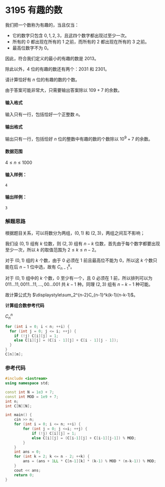 # 3195 有趣的数

我们把一个数称为有趣的，当且仅当：

- 它的数字只包含 $0,1,2,3$，且这四个数字都出现过至少一次。
- 所有的 $0$ 都出现在所有的 $1$ 之前，而所有的 $2$ 都出现在所有的 $3$ 之前。
- 最高位数字不为 $0$。

因此，符合我们定义的最小的有趣的数是 $2013$。

除此以外，$4$ 位的有趣的数还有两个：$2031$ 和 $2301$。

请计算恰好有 $n$ 位的有趣的数的个数。

由于答案可能非常大，只需要输出答案除以 $109+7$ 的余数。

#### 输入格式

输入只有一行，包括恰好一个正整数 $n$。

#### 输出格式

输出只有一行，包括恰好 $n$ 位的整数中有趣的数的个数除以 $10^9+7$ 的余数。

#### 数据范围

$4≤n≤1000$

#### 输入样例：

    4
#### 输出样例：

    3

### 解题思路

根据题目关系，可以将数分为两组，$(0,1)$ 和 $(2,3)$，两组之间互不影响；

我们设 $(0,1)$ 组有 $k$ 位数，则 $(2,3)$ 组有 $n-k$ 位数，首先由于每个数字都要出现至少一次，所以 $k$ 的取值范围为 $2≤k≤n-2$。

对于 $(0,1)$ 组的 $k$ 个数，由于 $0$ 必须在 $1$ 前且最高位不能为 $0$，所以这 $k$ 个数只能在后 $n-1$ 位中选，故有 $C_{n-1}^k$。

对于 $(0,1)$ 组中的 $k$ 个数，$0$ 至少有一个，且 $0$ 必须在 $1$ 前，所以排列可以为 $011\dots11,0011\dots11,\dots,00\dots001$ 共 $k-1$ 种。同理 $(2,3)$ 组有 $n-k-1$ 种可能。

故计算公式为 $\displaystyle\sum_2^{n-2}C_{n-1}^k(k-1)(n-k-1)$。

**计算组合数参考代码**

$C_n^n$

```cpp
for (int i = 0; i < n; ++i) {
  for (int j = 0; j <= i; ++j) {
    if (!j) C[i][j] = 1;
    else C[i][j] = (C[i - 1][j] + C[i - 1][j - 1]);
  }
}
C[n][m];
```

### 参考代码

```cpp
#include <iostream>
using namespace std;

const int N = 1e3 + 7;
const int MOD = 1e9 + 7;
int n;
int C[N][N];

int main() {
    cin >> n;
    for (int i = 0; i <= n; ++i) {
        for (int j = 0; j <=i; ++j) {
            if (!j) C[i][j] = 1;
            else C[i][j] = (C[i-1][j] + C[i-1][j-1]) % MOD;
        }
    }
    int ans = 0;
    for (int k = 2; k <= n - 2; ++k) {
        ans = (ans + 1LL * C[n-1][k] * (k-1) % MOD * (n-k-1)) % MOD;
    }
    cout << ans;
    return 0;
}

```